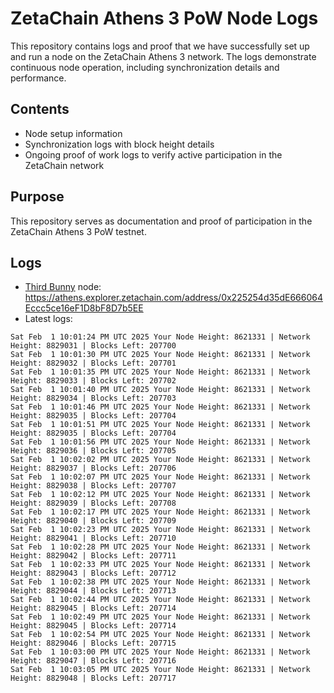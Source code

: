 # ZetaChain Athens 3 PoW Node Logs
This repository contains logs and proof that we have successfully set up and run a node on the ZetaChain Athens 3 network. The logs demonstrate continuous node operation, including synchronization details and performance.

## Contents
- Node setup information
- Synchronization logs with block height details
- Ongoing proof of work logs to verify active participation in the ZetaChain network

## Purpose
This repository serves as documentation and proof of participation in the ZetaChain Athens 3 PoW testnet.

## Logs

- [Third Bunny](https://thirdbunny.xyz/) node: https://athens.explorer.zetachain.com/address/0x225254d35dE666064Eccc5ce16eF1D8bF8D7b5EE
- Latest logs:
```
Sat Feb  1 10:01:24 PM UTC 2025 Your Node Height: 8621331 | Network Height: 8829031 | Blocks Left: 207700
Sat Feb  1 10:01:30 PM UTC 2025 Your Node Height: 8621331 | Network Height: 8829032 | Blocks Left: 207701
Sat Feb  1 10:01:35 PM UTC 2025 Your Node Height: 8621331 | Network Height: 8829033 | Blocks Left: 207702
Sat Feb  1 10:01:40 PM UTC 2025 Your Node Height: 8621331 | Network Height: 8829034 | Blocks Left: 207703
Sat Feb  1 10:01:46 PM UTC 2025 Your Node Height: 8621331 | Network Height: 8829035 | Blocks Left: 207704
Sat Feb  1 10:01:51 PM UTC 2025 Your Node Height: 8621331 | Network Height: 8829035 | Blocks Left: 207704
Sat Feb  1 10:01:56 PM UTC 2025 Your Node Height: 8621331 | Network Height: 8829036 | Blocks Left: 207705
Sat Feb  1 10:02:02 PM UTC 2025 Your Node Height: 8621331 | Network Height: 8829037 | Blocks Left: 207706
Sat Feb  1 10:02:07 PM UTC 2025 Your Node Height: 8621331 | Network Height: 8829038 | Blocks Left: 207707
Sat Feb  1 10:02:12 PM UTC 2025 Your Node Height: 8621331 | Network Height: 8829039 | Blocks Left: 207708
Sat Feb  1 10:02:17 PM UTC 2025 Your Node Height: 8621331 | Network Height: 8829040 | Blocks Left: 207709
Sat Feb  1 10:02:23 PM UTC 2025 Your Node Height: 8621331 | Network Height: 8829041 | Blocks Left: 207710
Sat Feb  1 10:02:28 PM UTC 2025 Your Node Height: 8621331 | Network Height: 8829042 | Blocks Left: 207711
Sat Feb  1 10:02:33 PM UTC 2025 Your Node Height: 8621331 | Network Height: 8829043 | Blocks Left: 207712
Sat Feb  1 10:02:38 PM UTC 2025 Your Node Height: 8621331 | Network Height: 8829044 | Blocks Left: 207713
Sat Feb  1 10:02:44 PM UTC 2025 Your Node Height: 8621331 | Network Height: 8829045 | Blocks Left: 207714
Sat Feb  1 10:02:49 PM UTC 2025 Your Node Height: 8621331 | Network Height: 8829045 | Blocks Left: 207714
Sat Feb  1 10:02:54 PM UTC 2025 Your Node Height: 8621331 | Network Height: 8829046 | Blocks Left: 207715
Sat Feb  1 10:03:00 PM UTC 2025 Your Node Height: 8621331 | Network Height: 8829047 | Blocks Left: 207716
Sat Feb  1 10:03:05 PM UTC 2025 Your Node Height: 8621331 | Network Height: 8829048 | Blocks Left: 207717
```
